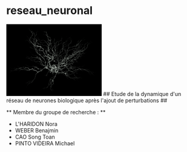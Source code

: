 # reseau_neuronal
<img src="Annexes/Images/neurone_illustration.png" width="50%">
## Etude de la dynamique d'un réseau de neurones biologique après l'ajout de perturbations ##

** Membre du groupe de recherche : **
- L'HARIDON Nora
- WEBER Benajmin
- CAO Song Toan 
- PINTO VIDEIRA Michael
